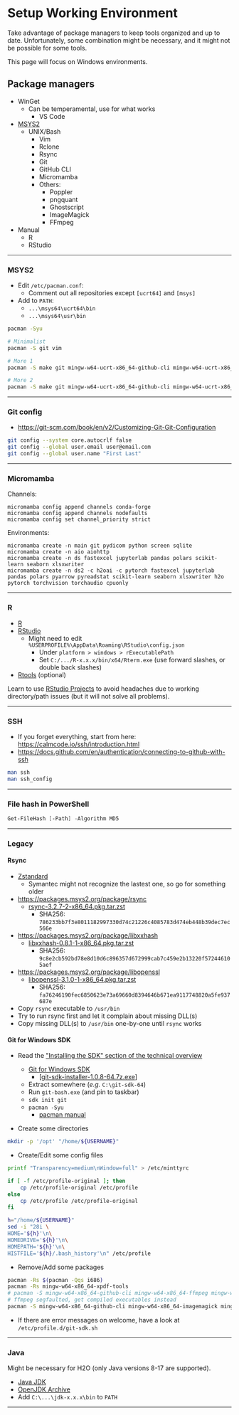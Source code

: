 # Setup Working Environment

Take advantage of package managers to keep tools organized and up to date. Unfortunately, some combination might be necessary, and it might not be possible for some tools.

This page will focus on Windows environments.

## Package managers

- WinGet
  - Can be temperamental, use for what works
    - VS Code
- [MSYS2](https://www.msys2.org/)
  - UNIX/Bash
    - Vim
    - Rclone
    - Rsync
    - Git
    - GitHub CLI
    - Micromamba
    - Others:
      - Poppler
      - pngquant
      - Ghostscript
      - ImageMagick
      - FFmpeg
- Manual
  - R
  - RStudio

---

### MSYS2

- Edit `/etc/pacman.conf`:
  - Comment out all repositories except `[ucrt64]` and `[msys]`
- Add to `PATH`:
  - `...\msys64\ucrt64\bin`
  - `...\msys64\usr\bin`

```bash
pacman -Syu

# Minimalist
pacman -S git vim

# More 1
pacman -S make git mingw-w64-ucrt-x86_64-github-cli mingw-w64-ucrt-x86_64-rclone rsync vim

# More 2
pacman -S make git mingw-w64-ucrt-x86_64-github-cli mingw-w64-ucrt-x86_64-rclone mingw-w64-ucrt-x86_64-imagemagick mingw-w64-ucrt-x86_64-pngquant mingw-w64-ucrt-x86_64-poppler rsync tree vim
```

---

### Git config

- https://git-scm.com/book/en/v2/Customizing-Git-Git-Configuration

```bash
git config --system core.autocrlf false
git config --global user.email user@email.com
git config --global user.name "First Last"
```

---

### Micromamba

Channels:

```
micromamba config append channels conda-forge
micromamba config append channels nodefaults
micromamba config set channel_priority strict
```

Environments:

```
micromamba create -n main git pydicom python screen sqlite
micromamba create -n aio aiohttp
micromamba create -n ds fastexcel jupyterlab pandas polars scikit-learn seaborn xlsxwriter
micromamba create -n ds2 -c h2oai -c pytorch fastexcel jupyterlab pandas polars pyarrow pyreadstat scikit-learn seaborn xlsxwriter h2o pytorch torchvision torchaudio cpuonly
```

---

### R

- [R](https://cran.r-project.org/bin/windows/base/)
- [RStudio](https://posit.co/download/rstudio-desktop/#:~:text=Zip/Tarballs)
  - Might need to edit `%USERPROFILE%\AppData\Roaming\RStudio\config.json`
    - Under `platform > windows > rExecutablePath`
    - Set `C:/.../R-x.x.x/bin/x64/Rterm.exe` (use forward slashes, or double back slashes)
- [Rtools](https://cran.r-project.org/bin/windows/Rtools) (optional)

Learn to use [RStudio Projects](https://support.rstudio.com/hc/en-us/articles/200526207-Using-Projects) to avoid headaches due to working directory/path issues (but it will not solve all problems).

---

### SSH

- If you forget everything, start from here: https://calmcode.io/ssh/introduction.html
- https://docs.github.com/en/authentication/connecting-to-github-with-ssh

```bash
man ssh
man ssh_config
```

---

### File hash in PowerShell

```powershell
Get-FileHash [-Path] -Algorithm MD5
```

---

### Legacy

#### Rsync

- [Zstandard](https://github.com/facebook/zstd/releases)
  - Symantec might not recognize the lastest one, so go for something older
- https://packages.msys2.org/package/rsync
  - [rsync-3.2.7-2-x86_64.pkg.tar.zst](https://mirror.msys2.org/msys/x86_64/rsync-3.2.7-2-x86_64.pkg.tar.zst)
    - SHA256: `786233bb7f3e8011182997330d74c21226c4085783d474eb448b39dec7ec566e`
- https://packages.msys2.org/package/libxxhash
  - [libxxhash-0.8.1-1-x86_64.pkg.tar.zst](https://mirror.msys2.org/msys/x86_64/libxxhash-0.8.1-1-x86_64.pkg.tar.zst)
    - SHA256: `9c8e2cb592bd78e8d10d6c896357d672999cab7c459e2b13220f572446105aef`
- https://packages.msys2.org/package/libopenssl
  - [libopenssl-3.1.0-1-x86_64.pkg.tar.zst](https://mirror.msys2.org/msys/x86_64/libopenssl-3.1.0-1-x86_64.pkg.tar.zst)
    - SHA256: `fa76246190fec6850623e73a69660d8394646b671ea9117748820a5fe937687e`
- Copy `rsync` executable to `/usr/bin`
- Try to run rsync first and let it complain about missing DLL(s)
- Copy missing DLL(s) to `/usr/bin` one-by-one until `rsync` works

#### Git for Windows SDK

- Read the ["Installing the SDK" section of the technical overview](https://github.com/git-for-windows/git/wiki/Technical-overview#installing-the-sdk)
  - [Git for Windows SDK](https://github.com/git-for-windows/build-extra/releases)
    - [[git-sdk-installer-1.0.8-64.7z.exe](https://github.com/git-for-windows/build-extra/releases/download/git-sdk-1.0.8/git-sdk-installer-1.0.8-64.7z.exe)]
  - Extract somewhere (_e.g._ `C:\git-sdk-64`)
  - Run `git-bash.exe` (and pin to taskbar)
  - `sdk init git`
  - `pacman -Syu`
    - [pacman manual](https://archlinux.org/pacman/pacman.8.html)

- Create some directories

```bash
mkdir -p '/opt' "/home/${USERNAME}"
```

- Create/Edit some config files

```bash
printf "Transparency=medium\nWindow=full" > /etc/minttyrc

if [ -f /etc/profile-original ]; then
	cp /etc/profile-original /etc/profile
else
	cp /etc/profile /etc/profile-original
fi

h="/home/${USERNAME}"
sed -i "28i \
HOME='${h}'\n\
HOMEDRIVE='${h}'\n\
HOMEPATH='${h}'\n\
HISTFILE='${h}/.bash_history'\n" /etc/profile
```

- Remove/Add some packages

```bash
pacman -Rs $(pacman -Qqs i686)
pacman -Rs mingw-w64-x86_64-xpdf-tools
# pacman -S mingw-w64-x86_64-github-cli mingw-w64-x86_64-ffmpeg mingw-w64-x86_64-imagemagick mingw-w64-x86_64-pngquant mingw-w64-x86_64-poppler tree
# ffmpeg segfaulted, get compiled executables instead
pacman -S mingw-w64-x86_64-github-cli mingw-w64-x86_64-imagemagick mingw-w64-x86_64-pngquant mingw-w64-x86_64-poppler tree
```

- If there are error messages on welcome, have a look at `/etc/profile.d/git-sdk.sh`

---

### Java

Might be necessary for H2O (only Java versions 8-17 are supported).

- [Java JDK](https://jdk.java.net)
- [OpenJDK Archive](https://jdk.java.net/archive)
- Add `C:\...\jdk-x.x.x\bin` to `PATH`

---


